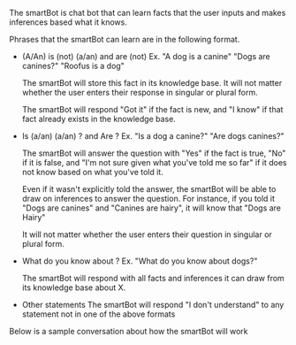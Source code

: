 The smartBot is chat bot that can learn facts that the user inputs and makes inferences based what it knows. 

Phrases that the smartBot can learn are in the following format. 

-  (A/An) <X> is (not) (a/an) <Y>  and  <X> are (not) <Y>
   Ex. "A dog is a canine"   "Dogs are canines?"  "Roofus is a dog"

   The smartBot will store this fact in its knowledge base. It will not matter whether the user enters their        response in singular or plural form. 
   
   The smartBot will respond "Got it" if the fact is new, and "I know" if that fact already exists in the          knowledge base.    


-  Is (a/an) <X> (a/an) <Y>?  and  Are <X> <Y>?
   Ex. "Is a dog a canine?"   "Are dogs canines?"

   The smartBot will answer the question with "Yes" if the fact is true, "No" if it is false, and "I'm not sure    given what you've told me so far" if it does not know based on what you've told it.

   Even if it wasn't explicitly told the answer, the smartBot will be able to draw on inferences to answer the      question. For instance, if you told it "Dogs are canines" and "Canines are hairy", it will know that "Dogs      are Hairy"
   
   
   It will not matter whether the user enters their question in singular or plural form. 
   
-  What do you know about <X>?
   Ex. "What do you know about dogs?"

   The smartBot will respond with all facts and inferences it can draw from its knowledge base about X. 


-  Other statements
   The smartBot will respond "I don't understand" to any statement not in one of the above formats


Below is a sample conversation about how the smartBot will work
